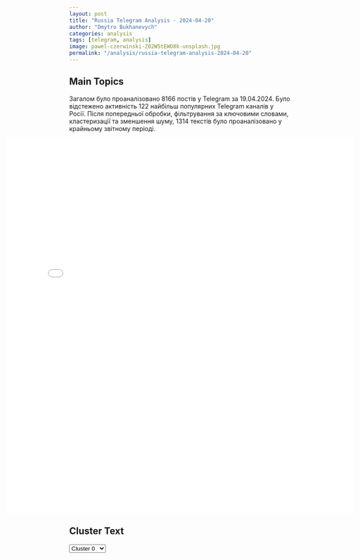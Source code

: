 ```yaml
---
layout: post
title: "Russia Telegram Analysis - 2024-04-20"
author: "Dmytro Bukhanevych"
categories: analysis
tags: [telegram, analysis]
image: pawel-czerwinski-Z02W5tEWO8k-unsplash.jpg
permalink: "/analysis/russia-telegram-analysis-2024-04-20"
---
```


<style>
    /* Adjusting iframe-container styles */
    .wide-iframe-container {
        width: calc(100% + 30vw);  /* Extending the width */
        margin-left: -15vw;       /* Negative margin to push to the left */
        overflow: hidden;         /* In case the iframe content spills over */
    }

    .wide-iframe-container iframe {
        width: 100%;  /* Making the iframe take the full width of its container */
        border: none; /* Removing any borders from the iframe */
    }

    /* Toggle mechanism */
    .hidden {
        display: none;
    }
    
    .show-content-target:checked + .show-content {
        display: block;
    }
</style>

<h2>Main Topics</h2>
<p>Загалом було проаналізовано 8166 постів у Telegram за 19.04.2024. Було відстежено активність 122 найбільш популярних Telegram каналів у Росії. Після попередньої обробки, фільтрування за ключовими словами, кластеризації та зменшення шуму, 1314 текстів було проаналізовано у крайньому звітному періоді.</p>
<!-- Embedding Main Plotly Visualization -->
<div class="wide-iframe-container">
    <iframe src="{{site.baseurl}}/visualizations/2024-04-20/fig_topics_time.html" height="850"></iframe>
</div>


<h2>Cluster Text</h2>

<!-- Dropdown to select a cluster -->
<select id="clusterSelector" onchange="displayClusterText()">
<option value="0">Cluster 0</option><option value="1">Cluster 1</option><option value="2">Cluster 2</option><option value="3">Cluster 3</option><option value="4">Cluster 4</option><option value="5">Cluster 5</option><option value="6">Cluster 6</option><option value="7">Cluster 7</option><option value="8">Cluster 8</option><option value="9">Cluster 9</option><option value="10">Cluster 10</option><option value="11">Cluster 11</option><option value="12">Cluster 12</option>
</select>

<!-- Display area for the selected cluster's text -->
<div id="clusterTextDisplay" class="hidden"></div>

<script type="text/javascript">
    var clusterDetails = {"0": "<b>Total Posts:</b> 16<br><b>Date:</b> 2024-04-19 19:07:44+00:00<br><b>Author:</b> bbbreaking<br><b>Link:</b> https://t.me/s/bbbreaking/180208<br><b>Subscribers:</b> 1720885<br><b>Text:</b> \u0422\u0435\u043a\u0441\u0442: \u2757\ufe0f\u041c\u0443\u0436\u0447\u0438\u043d\u0430 \u043f\u043e\u0434\u0436\u0435\u0433 \u0441\u0435\u0431\u044f \u0443 \u0437\u0434\u0430\u043d\u0438\u044f \u0441\u0443\u0434\u0430 \u0432 \u041d\u044c\u044e-\u0419\u043e\u0440\u043a\u0435, \u0433\u0434\u0435 \u043f\u0440\u043e\u0445\u043e\u0434\u044f\u0442 \u0437\u0430\u0441\u0435\u0434\u0430\u043d\u0438\u044f \u043f\u043e \u0434\u0435\u043b\u0443 \u0422\u0440\u0430\u043c\u043f\u0430 \u2014 CNN", "1": "<b>Total Posts:</b> 44<br><b>Date:</b> 2024-04-19 06:15:19+00:00<br><b>Author:</b> proofzzz<br><b>Link:</b> https://t.me/s/proofzzz/20828<br><b>Subscribers:</b> 452715<br><b>Text:</b> \u0422\u0435\u043a\u0441\u0442: \u041c\u0438\u043d\u043e\u0431\u043e\u0440\u043e\u043d\u044b \u0420\u0424: \u0422\u0443-22\u041c3 \u0412\u041a\u0421 \u0420\u043e\u0441\u0441\u0438\u0438 \u043f\u043e\u0442\u0435\u0440\u043f\u0435\u043b \u043a\u0440\u0443\u0448\u0435\u043d\u0438\u0435 \u0432 \u0421\u0442\u0430\u0432\u0440\u043e\u043f\u043e\u043b\u044c\u0441\u043a\u043e\u043c \u043a\u0440\u0430\u0435 \u043f\u043e\u0441\u043b\u0435 \u0432\u044b\u043f\u043e\u043b\u043d\u0435\u043d\u0438\u044f \u0431\u043e\u0435\u0432\u043e\u0439 \u0437\u0430\u0434\u0430\u0447\u0438 \u043f\u0440\u0438 \u0432\u043e\u0437\u0432\u0440\u0430\u0449\u0435\u043d\u0438\u0438 \u043d\u0430 \u0430\u044d\u0440\u043e\u0434\u0440\u043e\u043c \u0431\u0430\u0437\u0438\u0440\u043e\u0432\u0430\u043d\u0438\u044f.\u041b\u0435\u0442\u0447\u0438\u043a\u0438 \u043a\u0430\u0442\u0430\u043f\u0443\u043b\u044c\u0442\u0438\u0440\u043e\u0432\u0430\u043b\u0438\u0441\u044c, 3 \u0447\u043b\u0435\u043d\u0430 \u044d\u043a\u0438\u043f\u0430\u0436\u0430 \u044d\u0432\u0430\u043a\u0443\u0438\u0440\u043e\u0432\u0430\u043d\u044b \u0433\u0440\u0443\u043f\u043f\u043e\u0439 \u043f\u043e\u0438\u0441\u043a\u0430 \u0438 \u0441\u043f\u0430\u0441\u0430\u043d\u0438\u044f, \u0441\u0435\u0439\u0447\u0430\u0441 \u0438\u0434\u0435\u0442 \u043f\u043e\u0438\u0441\u043a \u043e\u0434\u043d\u043e\u0433\u043e \u043b\u0435\u0442\u0447\u0438\u043a\u0430.\u0411\u043e\u0435\u043a\u043e\u043c\u043f\u043b\u0435\u043a\u0442\u0430 \u043d\u0430 \u0431\u043e\u0440\u0442\u0443 \u043d\u0435 \u0431\u044b\u043b\u043e, \u0441\u0430\u043c\u043e\u043b\u0435\u0442 \u0443\u043f\u0430\u043b \u0432 \u0431\u0435\u0437\u043b\u044e\u0434\u043d\u043e\u0439 \u043c\u0435\u0441\u0442\u043d\u043e\u0441\u0442\u0438. \u041d\u0430 \u0437\u0435\u043c\u043b\u0435 \u0440\u0430\u0437\u0440\u0443\u0448\u0435\u043d\u0438\u0439 \u043d\u0435\u0442. \u041f\u043e \u043f\u0440\u0435\u0434\u0432\u0430\u0440\u0438\u0442\u0435\u043b\u044c\u043d\u044b\u043c \u0434\u0430\u043d\u043d\u044b\u043c, \u043f\u0440\u0438\u0447\u0438\u043d\u043e\u0439 \u0430\u0432\u0430\u0440\u0438\u0438 \u0441\u0442\u0430\u043b\u0430 \u0442\u0435\u0445\u043d\u0438\u0447\u0435\u0441\u043a\u0430\u044f \u043d\u0435\u0438\u0441\u043f\u0440\u0430\u0432\u043d\u043e\u0441\u0442\u044c.Z\u043b\u043e\u0439 \u041f\u0440\u0443\u0444", "2": "<b>Total Posts:</b> 24<br><b>Date:</b> 2024-04-19 18:32:28+00:00<br><b>Author:</b> ostashkonews<br><b>Link:</b> https://t.me/s/OstashkoNews/131176<br><b>Subscribers:</b> 384935<br><b>Text:</b> \u0422\u0435\u043a\u0441\u0442: \ud83d\udd34 \u041e\u043f\u0430\u0441\u043d\u043e\u0441\u0442\u044c \u0430\u0442\u0430\u043a\u0438 \u0411\u041f\u041b\u0410 \u043e\u0431\u044a\u044f\u0432\u043b\u0435\u043d\u0430 \u0432 \u0412\u043e\u0440\u043e\u043d\u0435\u0436\u0441\u043a\u043e\u0439 \u043e\u0431\u043b\u0430\u0441\u0442\u0438 \u2013 \u0433\u0443\u0431\u0435\u0440\u043d\u0430\u0442\u043e\u0440 \u0413\u0443\u0441\u0435\u0432", "3": "<b>Total Posts:</b> 125<br><b>Date:</b> 2024-04-19 10:00:18+00:00<br><b>Author:</b> montyan2<br><b>Link:</b> https://t.me/s/montyan2/7680<br><b>Subscribers:</b> 502838<br><b>Text:</b> \u0422\u0435\u043a\u0441\u0442: \u200b\u041d\u0438 \u0432 \u0442\u044b\u043d, \u043d\u0438 \u0432 \u0432\u043e\u0440\u043e\u0442\u0430 \ud83d\ude35\u200d\ud83d\udcab\u00ad\u0418\u0437\u0440\u0430\u0438\u043b\u044c \u044f\u043a\u043e\u0431\u044b \u0440\u0435\u0448\u0438\u043b\u0441\u044f \u043d\u0430 \u043e\u0442\u0432\u0435\u0442 \u0418\u0440\u0430\u043d\u0443 \u0438 \u043d\u0430\u043d\u0435\u0441 \u0443\u0434\u0430\u0440 \u043f\u043e \u0430\u0432\u0438\u0430\u0431\u0430\u0437\u0435 \u0432 \u0418\u0441\u0444\u0430\u0445\u0430\u043d\u0435, \u0447\u0442\u043e \u0432 \u0446\u0435\u043d\u0442\u0440\u0430\u043b\u044c\u043d\u043e\u0439 \u0447\u0430\u0441\u0442\u0438 \u0441\u0442\u0440\u0430\u043d\u044b. \u0418\u0437\u0440\u0430\u0438\u043b\u044c\u0441\u043a\u0438\u0435 \u043e\u0444\u0438\u0446\u0438\u0430\u043b\u044c\u043d\u044b\u0435 \u043b\u0438\u0446\u0430 \u043d\u0435 \u043a\u043e\u043c\u043c\u0435\u043d\u0442\u0438\u0440\u0443\u044e\u0442 \u0434\u0430\u043d\u043d\u0443\u044e \u0438\u043d\u0444\u043e\u0440\u043c\u0430\u0446\u0438\u044e, \u0430 \u0438\u0440\u0430\u043d\u0441\u043a\u043e\u0435 \u0442\u0435\u043b\u0435\u0432\u0438\u0434\u0435\u043d\u0438\u0435 \u0438 \u0441\u043e\u0446\u0441\u0435\u0442\u0438 \u043c\u0430\u0441\u0441\u043e\u0432\u043e \u0434\u0435\u043c\u043e\u043d\u0441\u0442\u0440\u0438\u0440\u0443\u044e\u0442 \u043a\u0430\u0434\u0440\u044b \u0446\u0435\u043b\u0435\u0445\u043e\u043d\u044c\u043a\u043e\u0439 \u0430\u0432\u0438\u0430\u0431\u0430\u0437\u044b \u0438 \u0440\u0430\u0441\u0441\u043b\u0430\u0431\u043b\u0435\u043d\u043d\u044b\u0445 \u0432\u043e\u0435\u043d\u043d\u044b\u0445 \u043d\u0430 \u0435\u0435 \u0442\u0435\u0440\u0440\u0438\u0442\u043e\u0440\u0438\u0438. \u0421\u0443\u0434\u044f \u043f\u043e \u0432\u0441\u0435\u043c\u0443, \u0441 \u0440\u0430\u043a\u0435\u0442\u043d\u044b\u043c\u0438 \u0443\u0434\u0430\u0440\u0430\u043c\u0438 \u043d\u0435 \u0441\u043b\u043e\u0436\u0438\u043b\u043e\u0441\u044c, \u0430 \u0448\u0443\u043c\u0443 \u043d\u0430\u0434\u0435\u043b\u0430\u043b\u0438 \u043d\u0435\u0441\u043a\u043e\u043b\u044c\u043a\u043e \u043d\u0435\u0431\u043e\u043b\u044c\u0448\u0438\u0445 \u043a\u0432\u0430\u0434\u0440\u043e\u043a\u043e\u043f\u0442\u0435\u0440\u043e\u0432, \u0437\u0430\u043f\u0443\u0449\u0435\u043d\u043d\u044b\u0445 \u0438\u0437 \u043e\u043a\u0440\u0435\u0441\u0442\u043d\u043e\u0441\u0442\u0435\u0439. \u0428\u0443\u043c\u0438\u0445\u0430 \u0441 \u043e\u0442\u0432\u0435\u0442\u043d\u044b\u043c \u0443\u0434\u0430\u0440\u043e\u043c \u0441\u043a\u043e\u0440\u0435\u0435 \u0432\u0441\u0435\u0433\u043e \u0431\u044b\u043b\u0430 \u043f\u043e\u0434\u043d\u044f\u0442\u0430 \u0438\u0437\u0440\u0430\u0438\u043b\u044c\u0441\u043a\u0438\u043c \u0426\u0418\u041f\u0441\u041e \u043f\u043e \u0441\u043b\u0443\u0447\u0430\u044e \u0434\u043d\u044f \u0440\u043e\u0436\u0434\u0435\u043d\u0438\u044f \u0440\u0435\u043b\u0438\u0433\u0438\u043e\u0437\u043d\u043e\u0433\u043e \u0438 \u0433\u043e\u0441\u0443\u0434\u0430\u0440\u0441\u0442\u0432\u0435\u043d\u043d\u043e\u0433\u043e \u043b\u0438\u0434\u0435\u0440\u0430 \u0418\u0440\u0430\u043d\u0430 \u0430\u044f\u0442\u043e\u043b\u043b\u044b \u0410\u043b\u0438 \u0425\u0430\u043c\u0435\u043d\u0435\u0438. \ud83e\udd37\u200d\u2640\ufe0f\u0415\u0449\u0435 \u0440\u0430\u0437 \u0443\u0442\u043e\u0447\u043d\u044e \u0441\u0432\u043e\u0435 \u043c\u043d\u0435\u043d\u0438\u0435 \u0432\u043e\u043a\u0440\u0443\u0433 \u0432\u0441\u0435\u0439 \u044d\u0442\u043e\u0439 \u0432\u043e\u0437\u043d\u0438 \u0441 \u0440\u0435\u0439\u0434\u043e\u043c \u0425\u0410\u041c\u0410\u0421 \u043f\u043e \u0442\u044b\u043b\u0430\u043c \u0418\u0437\u0440\u0430\u0438\u043b\u044f, \u043c\u0435\u0441\u0442\u044c\u044e \u0437\u0430 \u044d\u0442\u043e\u0442 \u0440\u0435\u0439\u0434 \u043f\u0430\u043b\u0435\u0441\u0442\u0438\u043d\u0446\u0430\u043c \u0432 \u0413\u0430\u0437\u0435, \u0430\u0442\u0430\u043a\u043e\u0439 \u043d\u0430 \u043a\u043e\u043d\u0441\u0443\u043b\u044c\u0441\u0442\u0432\u043e \u0418\u0440\u0430\u043d\u0430 \u0432 \u0414\u0430\u043c\u0430\u0441\u043a\u0435 \u0438 \u043e\u0442\u0432\u0435\u0442\u043d\u043e\u0439 \u0430\u0442\u0430\u043a\u043e\u0439 \u043f\u0435\u0440\u0441\u043e\u0432 \u043d\u0430 \u0418\u0437\u0440\u0430\u0438\u043b\u044c. \u0412\u0441\u0435 \u044d\u0442\u043e \u0431\u0443\u0440\u044f \u0432 \u0441\u0442\u0430\u043a\u0430\u043d\u0435, \u043a\u043e\u0442\u043e\u0440\u0430\u044f \u043d\u0435\u0441\u0435\u0442 \u0432\u043f\u043e\u043b\u043d\u0435 \u0441\u0435\u0431\u0435 \u0440\u0435\u0430\u043b\u044c\u043d\u0443\u044e \u0443\u0433\u0440\u043e\u0437\u0443 \u0420\u043e\u0441\u0441\u0438\u0438. \u0420\u043e\u0441\u0441\u0438\u0438 \u0432\u044b\u0433\u043e\u0434\u043d\u043e \u0447\u0442\u043e\u0431\u044b \u0418\u0440\u0430\u043d \u043b\u0438\u0431\u043e \u043d\u0430\u0447\u0430\u043b \u0440\u0435\u0430\u043b\u044c\u043d\u0443\u044e \u0432\u043e\u0439\u043d\u0443 \u0441 \u0418\u0437\u0440\u0430\u0438\u043b\u0435\u043c \u0438 \u0434\u0435\u0439\u0441\u0442\u0432\u0438\u0442\u0435\u043b\u044c\u043d\u043e \u043e\u0442\u0432\u043b\u0435\u043a \u043d\u0430 \u0441\u0435\u0431\u044f \u0447\u0430\u0441\u0442\u044c \u0432\u043d\u0438\u043c\u0430\u043d\u0438\u044f \u0441\u0442\u0440\u0430\u043d \u0417\u0430\u043f\u0430\u0434\u0430, \u043b\u0438\u0431\u043e \u0432\u0435\u043b \u0441\u0435\u0431\u044f \u0441\u043f\u043e\u043a\u043e\u0439\u043d\u0435\u0435 \u0438 \u043d\u0435 \u043f\u043e\u043c\u043e\u0433\u0430\u043b \u043d\u0435\u043e\u043a\u043e\u043d\u043e-\u0441\u043e\u0440\u043e\u0441\u044f\u0442\u0441\u043a\u043e\u043c\u0443 \u043a\u043e\u043d\u0441\u0435\u043d\u0441\u0443\u0441\u0443 \u043e\u0431\u044a\u0435\u0434\u0438\u043d\u044f\u0442\u044c \u0432\u0441\u0435 \u043f\u043e\u043b\u0438\u0442\u0438\u0447\u0435\u0441\u043a\u0438\u0435 \u0441\u0438\u043b\u044b \u043f\u0440\u043e\u0442\u0438\u0432 \u0420\u043e\u0441\u0441\u0438\u0438. \u0421\u0438\u0442\u0443\u0430\u0446\u0438\u044f, \u043a\u043e\u0433\u0434\u0430 \u0418\u0440\u0430\u043d \u0440\u0430\u0437 \u0437\u0430 \u0440\u0430\u0437\u043e\u043c \u043d\u0430\u0433\u043d\u0435\u0442\u0430\u0435\u0442 \u0441\u0438\u0442\u0443\u0430\u0446\u0438\u044e, \u043d\u0430 \u0432\u044b\u0445\u043e\u0434\u0435 \u043a\u043e\u0442\u043e\u0440\u043e\u0439 \u043f\u043e\u043b\u0443\u0447\u0430\u0435\u0442\u0441\u044f \u043f\u0448\u0438\u043a, \u2014 \u0441\u0430\u043c\u0430\u044f \u043f\u043b\u043e\u0445\u0430\u044f \u0434\u043b\u044f \u043d\u0430\u0441. \u261d\ufe0f\u0412 \u0441\u0432\u044f\u0437\u0438 \u0441 \u0442\u0435\u043c, \u0447\u0442\u043e \u0420\u043e\u0441\u0441\u0438\u044f \u0432\u044b\u043d\u0443\u0436\u0434\u0435\u043d\u0430 \u043f\u0443\u0431\u043b\u0438\u0447\u043d\u043e \u0432\u043f\u0438\u0441\u044b\u0432\u0430\u0442\u044c\u0441\u044f \u0437\u0430 \u0418\u0440\u0430\u043d, \u0435\u0435 \u0443\u0436\u0435 \u0438\u043d\u0430\u0447\u0435 \u043a\u0430\u043a \u0441\u043e\u044e\u0437\u043d\u0438\u043a\u043e\u043c \u044d\u0442\u043e\u0439 \u0441\u0442\u0440\u0430\u043d\u044b \u0438 \u043d\u0435 \u043d\u0430\u0437\u044b\u0432\u0430\u044e\u0442. \u041f\u0440\u0438 \u0432\u0441\u0435\u043c \u043c\u043e\u0435\u043c \u0443\u0432\u0430\u0436\u0435\u043d\u0438\u0438 \u043a \u0418\u0440\u0430\u043d\u0443, \u0441\u0442\u0430\u0442\u0443\u0441 \u0435\u0433\u043e \u0441\u043e\u044e\u0437\u043d\u0438\u043a\u0430 \u043d\u0435\u0441\u0435\u0442 \u0432 \u0441\u0435\u0431\u0435 \u0446\u0435\u043b\u044b\u0439 \u0440\u044f\u0434 \u043f\u0440\u043e\u0431\u043b\u0435\u043c. \u0412 \u0421\u0428\u0410 \u0438 \u0432\u0441\u0435\u0445 \u0441\u0442\u0440\u0430\u043d\u0430\u0445 \u0417\u0430\u043f\u0430\u0434\u0430 \u0418\u0440\u0430\u043d \u0441\u0447\u0438\u0442\u0430\u0435\u0442\u0441\u044f \u0431\u0435\u0437\u0443\u0441\u043b\u043e\u0432\u043d\u044b\u043c \u0432\u0440\u0430\u0433\u043e\u043c, \u0441\u043f\u043e\u043d\u0441\u043e\u0440\u043e\u043c \u0442\u0435\u0440\u0440\u043e\u0440\u0438\u0441\u0442\u043e\u0432 \u0438 \u0440\u0430\u0434\u0438\u043a\u0430\u043b\u044c\u043d\u044b\u0445 \u0438\u0441\u043b\u0430\u043c\u0438\u0441\u0442\u043e\u0432. \u0412\u0441\u044f \u0442\u043e\u043d\u043a\u0430\u044f \u0438\u0433\u0440\u0430 \u0420\u043e\u0441\u0441\u0438\u0438 \u0441 \u043f\u0440\u0430\u0432\u044b\u043c\u0438 \u0438 \u043b\u0435\u0432\u044b\u043c\u0438 \u0434\u0432\u0438\u0436\u0435\u043d\u0438\u044f\u043c\u0438 \u0432 \u0415\u0432\u0440\u043e\u043f\u0435 \u0441\u0432\u043e\u0434\u0438\u0442\u0441\u044f \u043a \u043d\u0443\u043b\u044e \u0432\u043c\u0435\u0441\u0442\u0435 \u0441 \u043e\u0431\u0440\u0435\u0442\u0435\u043d\u0438\u0435\u043c \u0442\u0430\u043a\u043e\u0433\u043e \u0441\u043e\u044e\u0437\u043d\u0438\u043a\u0430. \u0422\u043e \u0435\u0441\u0442\u044c \u043a\u0430\u0447\u0430\u0442\u044c \u0435\u0432\u0440\u043e\u043f\u0435\u0439\u0441\u043a\u0443\u044e \u043f\u043e\u043b\u0438\u0442\u0438\u0447\u0435\u0441\u043a\u0443\u044e \u0441\u0438\u0441\u0442\u0435\u043c\u0443 \u043d\u0430 \u0442\u043e, \u0447\u0442\u043e \u0420\u043e\u0441\u0441\u0438\u044f \u043d\u0438\u043a\u0430\u043a\u043e\u0439 \u043d\u0435 \u0432\u0440\u0430\u0433, \u0438 \u0435\u0441\u043b\u0438 \u043f\u0435\u0440\u0435\u0441\u0442\u0430\u0442\u044c \u043f\u043e\u043c\u043e\u0433\u0430\u0442\u044c \u0423\u043a\u0440\u0430\u0438\u043d\u0435, \u0442\u043e \u0432\u043e\u0439\u043d\u0430 \u0437\u0430\u043a\u043e\u043d\u0447\u0438\u0442\u0441\u044f, \u0438 \u0432\u0441\u0435 \u0431\u0443\u0434\u0435\u0442 \u043a\u0430\u043a \u043f\u0440\u0435\u0436\u0434\u0435, \u2014 \u0443\u0436\u0435 \u043d\u0435 \u0432\u044b\u0439\u0434\u0435\u0442. \u042d\u0442\u043e \u043c\u0430\u0440\u0433\u0438\u043d\u0430\u043b\u0438\u0437\u0438\u0440\u0443\u0435\u0442 \u0442\u0435 \u0441\u0438\u043b\u044b, \u043a\u043e\u0442\u043e\u0440\u044b\u0435 \u043f\u0440\u043e\u0442\u0438\u0432\u043e\u0441\u0442\u043e\u044f\u0442 \u043f\u043e\u0434\u0434\u0435\u0440\u0436\u043a\u0435 \u0421\u0430\u043b\u043e\u0440\u0435\u0439\u0445\u0430 \u0432 \u0432\u043e\u0439\u043d\u0435 \u0441 \u0420\u043e\u0441\u0441\u0438\u0435\u0439. \u041f\u043e\u044d\u0442\u043e\u043c\u0443 \u043d\u0438\u0447\u0435\u0433\u043e \u0445\u043e\u0440\u043e\u0448\u0435\u0433\u043e \u044f \u0432 \u044d\u0442\u043e\u043c \u043d\u0435 \u0432\u0438\u0436\u0443. \ud83e\udd37\u200d\u2640\ufe0f\u0410\u043d\u0430\u043b\u043e\u0433\u0438\u0447\u043d\u0430\u044f \u0441\u0438\u0442\u0443\u0430\u0446\u0438\u044f \u0438 \u0441 \u0410\u043c\u0435\u0440\u0438\u043a\u043e\u0439. \u0422\u0430\u043c \u0440\u0430\u0434\u0438\u043a\u0430\u043b\u044c\u043d\u044b\u0435 \u0440\u0435\u0441\u043f\u0443\u0431\u043b\u0438\u043a\u0430\u043d\u0446\u044b \u043b\u043e\u0432\u043a\u043e \u0442\u043e\u0440\u043f\u0435\u0434\u0438\u0440\u043e\u0432\u0430\u043b\u0438 \u0432\u044b\u0434\u0435\u043b\u0435\u043d\u0438\u0435 \u0434\u0435\u043d\u0435\u0433 \u0441\u0432\u043e\u0435\u043c\u0443 \u0412\u041f\u041a \u0434\u043b\u044f \u043d\u0430\u0440\u0430\u0449\u0438\u0432\u0430\u043d\u0438\u044f \u043e\u0431\u044a\u0435\u043c\u043e\u0432 \u043f\u0440\u043e\u0438\u0437\u0432\u043e\u0434\u0441\u0442\u0432\u0430 \u043e\u0440\u0443\u0436\u0438\u044f, \u043a\u043e\u0442\u043e\u0440\u043e\u0435 \u0437\u0430\u0442\u0435\u043c \u0434\u043e\u043b\u0436\u043d\u043e \u0431\u044b\u043b\u043e \u043e\u0442\u043f\u0440\u0430\u0432\u0438\u0442\u044c\u0441\u044f \u0443\u0431\u0438\u0432\u0430\u0442\u044c \u043d\u0430\u0441. \u0414\u0435\u043b\u0430\u043b\u0438 \u043e\u043d\u0438 \u044d\u0442\u043e, \u043f\u0440\u0435\u0431\u044b\u0432\u0430\u044f \u0432 \u0443\u0432\u0435\u0440\u0435\u043d\u043d\u043e\u0441\u0442\u0438, \u0447\u0442\u043e \u044d\u0442\u0430 \u0432\u043e\u0439\u043d\u0430 \u043d\u0435 \u043d\u0443\u0436\u043d\u0430 \u0421\u0428\u0410, \u043f\u043e\u0442\u043e\u043c\u0443 \u0447\u0442\u043e \u0420\u043e\u0441\u0441\u0438\u044f \u043d\u0438\u043a\u0430\u043a \u0438\u043c \u043d\u0435 \u0443\u0433\u0440\u043e\u0436\u0430\u0435\u0442 \u2014 \u043d\u0430\u043e\u0431\u043e\u0440\u043e\u0442, \u043c\u043e\u0436\u0435\u0442 \u0431\u044b\u0442\u044c \u0432\u043f\u043e\u043b\u043d\u0435 \u0441\u0435\u0431\u0435 \u043d\u043e\u0440\u043c\u0430\u043b\u044c\u043d\u044b\u043c \u043f\u0430\u0440\u0442\u043d\u0435\u0440\u043e\u043c, \u0438 \u0440\u0430\u0434\u0438 \u043e\u0442\u043d\u043e\u0448\u0435\u043d\u0438\u0439 \u0441 \u043d\u0435\u0439 \u043c\u043e\u0436\u043d\u043e \u043f\u043e\u0436\u0435\u0440\u0442\u0432\u043e\u0432\u0430\u0442\u044c \u0433\u0435\u043c\u043e\u0440\u0440\u043e\u0435\u043c \u0432 \u043b\u0438\u0446\u0435 \u0441\u0430\u043b\u043e\u0440\u0435\u0439\u0445\u043e\u0432\u0446\u0435\u0432. \u0422\u0430\u043a \u0432\u043e\u0442 \u0432 \u0441\u043f\u0438\u0441\u043a\u0435 \u0432\u0440\u0430\u0433\u043e\u0432 \u0440\u0430\u0434\u0438\u043a\u0430\u043b\u044c\u043d\u044b\u0445 \u0440\u0435\u0441\u043f\u0443\u0431\u043b\u0438\u043a\u0430\u043d\u0446\u0435\u0432 \u0432\u043e \u0433\u043b\u0430\u0432\u0435 \u0441 \u0422\u0440\u0430\u043c\u043f\u043e\u043c \u043f\u0435\u0440\u0432\u043e\u0435 \u043c\u0435\u0441\u0442\u043e \u0437\u0430\u043d\u0438\u043c\u0430\u0435\u0442 \u043a\u0430\u043a \u0440\u0430\u0437 \u0418\u0440\u0430\u043d, \u0430 \u043d\u0435 \u041a\u0438\u0442\u0430\u0439. \u0414\u043b\u044f \u043d\u0438\u0445 \u043e\u043d \u043a\u0430\u043a \u043f\u0443\u0433\u0430\u043b\u043e, \u0438 \u043b\u044e\u0431\u043e\u0439 \u0441\u043e\u044e\u0437\u043d\u0438\u043a \u0418\u0440\u0430\u043d\u0430 \u0430\u0432\u0442\u043e\u043c\u0430\u0442\u0438\u0447\u0435\u0441\u043a\u0438 \u0441\u0442\u0430\u043d\u043e\u0432\u0438\u0442\u0441\u044f \u0442\u0430\u043a\u0438\u043c \u0436\u0435 \u0437\u043b\u043e\u043c. \u041c\u044b \u0443\u0436\u0435 \u0443\u0432\u0438\u0434\u0435\u043b\u0438, \u043a\u0430\u043a \u0431\u044b\u0441\u0442\u0440\u043e \u0441\u043c\u0435\u043d\u0438\u043b\u0430\u0441\u044c \u043f\u043e\u0437\u0438\u0446\u0438\u044f \u0441\u043f\u0438\u043a\u0435\u0440\u0430 \u0414\u0436\u043e\u043d\u0441\u043e\u043d\u0430 \u043f\u043e \u044d\u0442\u043e\u043c\u0443 \u0432\u043e\u043f\u0440\u043e\u0441\u0443, \u0430 \u0442\u043e \u0447\u0442\u043e \u041c\u0430\u0440\u0434\u0436\u043e\u0440\u0438 \u0422\u0435\u0439\u043b\u043e\u0440 \u0413\u0440\u0438\u043d \u043f\u0440\u043e\u0434\u043e\u043b\u0436\u0430\u0435\u0442 \u0442\u043e\u043f\u0438\u0442\u044c \u043f\u0440\u043e\u0442\u0438\u0432 \u0441\u0430\u043b\u043e\u0440\u0435\u0439\u0445\u043e\u0432\u0446\u0435\u0432, \u043e\u0447\u0435\u043d\u044c \u0441\u043a\u043e\u0440\u043e \u0438\u0437\u043c\u0435\u043d\u0438\u0442\u0441\u044f. \u041f\u0440\u043e\u0441\u0442\u043e \u043e\u0431\u0440\u0430\u0442\u0438\u0442\u0435 \u0432\u043d\u0438\u043c\u0430\u043d\u0438\u0435 \u043d\u0430 \u0431\u0440\u0430\u0441\u043b\u0435\u0442, \u043a\u043e\u0442\u043e\u0440\u044b\u0439 \u043e\u043d\u0430 \u043d\u043e\u0441\u0438\u0442 \u043d\u0430 \u0437\u0430\u043f\u044f\u0441\u0442\u044c\u0435 \u0441 \u043d\u0430\u0434\u043f\u0438\u0441\u044c\u044e STAND WITH ISRAEL \u2014 \u0438 \u0434\u043e\u0433\u0430\u0434\u0430\u0439\u0442\u0435\u0441\u044c, \u0447\u0442\u043e \u043e\u043d\u0430 \u0431\u0443\u0434\u0435\u0442 \u0433\u043e\u0432\u043e\u0440\u0438\u0442\u044c, \u043a\u043e\u0433\u0434\u0430 \u0435\u0439 \u0441\u043e\u043e\u0431\u0449\u0430\u0442, \u0447\u0442\u043e \u0420\u043e\u0441\u0441\u0438\u044f \u0441\u0442\u0430\u043b\u0430 \u0441\u043e\u044e\u0437\u043d\u0438\u043a\u043e\u043c \u0418\u0440\u0430\u043d\u0430. \u042d\u0442\u043e \u043f\u0440\u0438\u0432\u0435\u0434\u0435\u0442 \u043a \u0442\u043e\u043c\u0443, \u0447\u0442\u043e \u0431\u043e\u043b\u044c\u0448\u0435 \u043d\u0438\u043a\u0430\u043a\u0438\u0445 \u0437\u0430\u0434\u0435\u0440\u0436\u0435\u043a \u0441 \u043f\u043e\u0441\u0442\u0430\u0432\u043a\u0430\u043c\u0438 \u043e\u0440\u0443\u0436\u0438\u044f \u0441\u0430\u043b\u043e\u0440\u0435\u0439\u0445\u043e\u0432\u0446\u0430\u043c \u043d\u0435 \u0431\u0443\u0434\u0435\u0442. \ud83d\ude31\u041d\u0443 \u0438 \u0441\u0430\u043c \u0418\u0437\u0440\u0430\u0438\u043b\u044c, \u043a\u043e\u0442\u043e\u0440\u044b\u0439 \u0434\u043e \u043f\u043e\u0441\u043b\u0435\u0434\u043d\u0435\u0433\u043e \u0432\u0440\u0435\u043c\u0435\u043d\u0438 \u0438\u0437\u0431\u0435\u0433\u0430\u043b \u043f\u0440\u044f\u043c\u044b\u0445 \u043f\u043e\u0441\u0442\u0430\u0432\u043e\u043a \u0441\u0432\u043e\u0435\u0433\u043e \u043e\u0440\u0443\u0436\u0438\u044f \u0441\u0430\u043b\u043e\u0440\u0435\u0439\u0445\u043e\u0432\u0446\u0430\u043c. \u0414\u0430, \u0431\u044b\u043b\u0438 \u0438\u043d\u0441\u0442\u0440\u0443\u043a\u0442\u043e\u0440\u044b \u0438\u0437 \u0447\u0438\u0441\u043b\u0430 \u043d\u0435\u0430\u0434\u0435\u043a\u0432\u0430\u0442\u043d\u044b\u0445 \u0440\u0435\u0437\u0435\u0440\u0432\u0438\u0441\u0442\u043e\u0432 \u0426\u0410\u0425\u0410\u041b \u2014 \u0442\u0430\u043a \u0438 \u0443 \u043d\u0430\u0441 \u0437\u0434\u0435\u0441\u044c \u043d\u0430 \u0414\u043e\u043d\u0431\u0430\u0441\u0441\u0435 \u0438\u043c\u0435\u044e\u0442\u0441\u044f \u0430\u0434\u0435\u043a\u0432\u0430\u0442\u043d\u044b\u0435 \u0440\u0435\u0437\u0435\u0440\u0432\u0438\u0441\u0442\u044b \u0426\u0410\u0425\u0410\u041b, \u043a\u043e\u0442\u043e\u0440\u044b\u0435 \u0432\u043e\u044e\u044e\u0442 \u0441 \u0441\u0430\u043b\u043e\u0440\u0435\u0439\u0445\u043e\u0432\u0446\u0430\u043c\u0438, \u043f\u0440\u043e\u0441\u043b\u0430\u0432\u043b\u044f\u044e\u0449\u0438\u043c\u0438 \u0411\u0430\u043d\u0434\u0435\u0440\u0443. \u0415\u0441\u043b\u0438 \u0418\u0437\u0440\u0430\u0438\u043b\u044c \u043d\u0435 \u0432\u0442\u044f\u0433\u0438\u0432\u0430\u0435\u0442\u0441\u044f \u0432 \u0432\u043e\u0439\u043d\u0443 \u0441 \u0418\u0440\u0430\u043d\u043e\u043c, \u0442\u043e \u0435\u0433\u043e \u0412\u041f\u041a \u043f\u0440\u043e\u0434\u043e\u043b\u0436\u0438\u0442 \u043f\u0440\u043e\u0438\u0437\u0432\u043e\u0434\u0438\u0442\u044c \u0438\u0437\u0431\u044b\u0442\u043e\u0447\u043d\u043e\u0435 \u043a\u043e\u043b\u0438\u0447\u0435\u0441\u0442\u0432\u043e \u0441\u043e\u0432\u0440\u0435\u043c\u0435\u043d\u043d\u043e\u0433\u043e \u0432\u044b\u0441\u043e\u043a\u043e\u0442\u043e\u0447\u043d\u043e\u0433\u043e \u043e\u0440\u0443\u0436\u0438\u044f, \u043a\u043e\u0442\u043e\u0440\u043e\u0435 \u043e\u043d \u0431\u0443\u0434\u0435\u0442 \u043f\u0440\u043e\u0434\u0430\u0432\u0430\u0442\u044c \u043d\u0435 \u0410\u0437\u0435\u0440\u0431\u0430\u0439\u0434\u0436\u0430\u043d\u0443 \u0441 \u0418\u043d\u0434\u0438\u0435\u0439 \u0438 \u042d\u0441\u0442\u043e\u043d\u0438\u0438 \u0441 \u0413\u0435\u0440\u043c\u0430\u043d\u0438\u0435\u0439, \u0430 \u0441\u0430\u043b\u043e\u0440\u0435\u0439\u0445\u043e\u0432\u0446\u0430\u043c. \ud83e\udee3\u0412\u0441\u0435 \u044d\u0442\u043e \u0438\u0441\u043a\u043b\u044e\u0447\u0438\u0442\u0435\u043b\u044c\u043d\u043e \u043f\u0440\u0430\u0433\u043c\u0430\u0442\u0438\u0447\u043d\u044b\u0435 \u043c\u044b\u0441\u043b\u0438 \u0441\u043e \u0441\u0432\u043e\u0435\u0439 \u043a\u043e\u043b\u043e\u043a\u043e\u043b\u044c\u043d\u0438. \u041f\u043e\u043a\u0430 \u044f \u0432\u0438\u0436\u0443, \u0447\u0442\u043e \u0440\u0435\u0430\u043b\u044c\u043d\u043e \u0432\u043e\u0435\u0432\u0430\u0442\u044c \u043d\u0435 \u0445\u043e\u0447\u0435\u0442 \u043d\u0438 \u0418\u0440\u0430\u043d, \u043d\u0438 \u0418\u0437\u0440\u0430\u0438\u043b\u044c, \u043d\u043e \u0442\u043e, \u0447\u0442\u043e \u043c\u0435\u0436\u0434\u0443 \u043d\u0438\u043c\u0438 \u043f\u0440\u043e\u0438\u0441\u0445\u043e\u0434\u0438\u0442, \u043d\u0435\u0441\u0435\u0442 \u043d\u0430\u043c \u043b\u0438\u0448\u044c \u0432\u0440\u0435\u0434. \ud83d\ude36\u200d\ud83c\udf2b\ufe0f\u00ad\u2605 \u041a\u0430\u043d\u0430\u043b #\u041c\u041e\u041d\u0422\u042f\u041d!\u2605 \u0412\u0441\u0435 \u043a\u0430\u043d\u0430\u043b\u044b #\u041c\u041e\u041d\u0422\u042f\u041d!\u2605 \u041f\u043e\u043c\u043e\u0447\u044c \u0414\u043e\u043d\u0431\u0430\u0441\u0441\u0443\u00ad", "4": "<b>Total Posts:</b> 96<br><b>Date:</b> 2024-04-19 19:30:44+00:00<br><b>Author:</b> sashakots<br><b>Link:</b> https://t.me/s/sashakots/46205<br><b>Subscribers:</b> 568389<br><b>Text:</b> \u0422\u0435\u043a\u0441\u0442: \u0412 \u0437\u043e\u043d\u0435 \u0421\u0412\u041e \u043f\u043e\u0433\u0438\u0431 \u0432\u043e\u0435\u043d\u043a\u043e\u0440 \u00ab\u0418\u0437\u0432\u0435\u0441\u0442\u0438\u0439\u00bb \u0421\u0435\u043c\u0435\u043d \u0415\u0440\u0435\u043c\u0438\u043d. \u0421\u0432\u0435\u0442\u043b\u0430\u044f \u043f\u0430\u043c\u044f\u0442\u044c\u2026@sashakots", "5": "<b>Total Posts:</b> 426<br><b>Date:</b> 2024-04-19 09:44:41+00:00<br><b>Author:</b> ostashkonews<br><b>Link:</b> https://t.me/s/OstashkoNews/131110<br><b>Subscribers:</b> 384935<br><b>Text:</b> \u0422\u0435\u043a\u0441\u0442: \ud83c\uddf7\ud83c\uddfa \u00ab\u0412\u0435\u0440\u044b \u041a\u0438\u0435\u0432\u0443 \u043d\u0438\u043a\u0430\u043a\u043e\u0439 \u043d\u0435\u0442\u00bb: \u041b\u0430\u0432\u0440\u043e\u0432 \u0437\u0430\u044f\u0432\u0438\u043b, \u0447\u0442\u043e \u0420\u0424 \u0431\u043e\u043b\u044c\u0448\u0435 \u043d\u0435 \u0431\u0443\u0434\u0435\u0442 \u0434\u0435\u043b\u0430\u0442\u044c \u043f\u0430\u0443\u0437 \u0432 \u0431\u043e\u0435\u0432\u044b\u0445 \u0434\u0435\u0439\u0441\u0442\u0432\u0438\u044f\u0445 \u0432 \u0441\u043b\u0443\u0447\u0430\u0435 \u043d\u0430\u0447\u0430\u043b\u0430 \u043f\u0435\u0440\u0435\u0433\u043e\u0432\u043e\u0440\u043e\u0432 \u043f\u043e \u0423\u043a\u0440\u0430\u0438\u043d\u0435\ud83d\udcdd \u00ab\u0420\u0435\u0430\u043b\u0438\u0438 \u043d\u0430 \u0437\u0435\u043c\u043b\u0435 \u0441\u0442\u0430\u043b\u0438 \u0434\u0440\u0443\u0433\u0438\u043c\u0438, \u0442\u0435\u043f\u0435\u0440\u044c \u043d\u0435\u043e\u0431\u0445\u043e\u0434\u0438\u043c\u043e \u0443\u0447\u0438\u0442\u044b\u0432\u0430\u0442\u044c \u043d\u0430\u043b\u0438\u0447\u0438\u0435 \u0447\u0435\u0442\u044b\u0440\u0435\u0445 \u043d\u0430\u0448\u0438\u0445 \u0438\u0441\u043a\u043e\u043d\u043d\u044b\u0445 \u0440\u0435\u0433\u0438\u043e\u043d\u043e\u0432\u00bb, \u2013 \u043f\u043e\u044f\u0441\u043d\u0438\u043b \u0433\u043b\u0430\u0432\u0430 \u041c\u0418\u0414.\u2757\ufe0f \u0414\u0440\u0443\u0433\u0438\u0435 \u0437\u0430\u044f\u0432\u043b\u0435\u043d\u0438\u044f \u041b\u0430\u0432\u0440\u043e\u0432\u0430:\u25aa\ufe0f\u0415\u0441\u0442\u044c \u0438\u043d\u0444\u043e\u0440\u043c\u0430\u0446\u0438\u044f, \u0447\u0442\u043e \u0444\u0440\u0430\u043d\u0446\u0443\u0437\u0441\u043a\u0438\u0435 \u0438\u043d\u0441\u0442\u0440\u0443\u043a\u0442\u043e\u0440\u044b \u0438 \u043d\u0430\u0435\u043c\u043d\u0438\u043a\u0438 \u0438 \u043f\u0440\u0435\u0434\u0441\u0442\u0430\u0432\u0438\u0442\u0435\u043b\u0438 \u0434\u0440\u0443\u0433\u0438\u0445 \u0435\u0432\u0440\u043e\u043f\u0435\u0439\u0441\u043a\u0438\u0445 \u0441\u043f\u0435\u0446\u0441\u043b\u0443\u0436\u0431 \u0443\u0436\u0435 \u0440\u0430\u0431\u043e\u0442\u0430\u044e\u0442 \u043d\u0430 \u0423\u043a\u0440\u0430\u0438\u043d\u0435\u25aa\ufe0f\u0423\u0433\u0440\u043e\u0437\u044b \u042d\u0441\u0442\u043e\u043d\u0438\u0438 \u0438 \u041b\u0430\u0442\u0432\u0438\u0438 \u0432 \u0441\u0442\u043e\u0440\u043e\u043d\u0443 \u0420\u043e\u0441\u0441\u0438\u0438 \u043f\u043e\u043a\u0430\u0437\u044b\u0432\u0430\u0435\u0442 \u044d\u0432\u043e\u043b\u044e\u0446\u0438\u044e \u041d\u0410\u0422\u041e \u0432 \u043e\u0431\u0440\u0430\u0442\u043d\u0443\u044e \u0441\u0442\u043e\u0440\u043e\u043d\u0443\u25aa\ufe0f\u0411\u043b\u0438\u043d\u043a\u0435\u043d \u0432 \u044f\u043d\u0432\u0430\u0440\u0435 2022-\u0433\u043e \u043f\u0440\u0435\u0434\u043b\u0430\u0433\u0430\u043b \u0420\u043e\u0441\u0441\u0438\u0438 \u0441\u043e\u0433\u043b\u0430\u0441\u0438\u0442\u044c\u0441\u044f, \u0447\u0442\u043e\u0431\u044b \u0421\u0428\u0410 \u0440\u0430\u0437\u0432\u0435\u0440\u043d\u0443\u043b\u0438 \u043e\u0433\u0440\u0430\u043d\u0438\u0447\u0435\u043d\u043d\u043e\u0435 \u0447\u0438\u0441\u043b\u043e \u0420\u0421\u041c\u0414 \u043d\u0430 \u0423\u043a\u0440\u0430\u0438\u043d\u0435. \u0420\u0424 \u0441 \u044d\u0442\u0438\u043c \u0441\u043c\u0438\u0440\u0438\u0442\u044c\u0441\u044f \u043d\u0435 \u043c\u043e\u0433\u043b\u0430.", "6": "<b>Total Posts:</b> 25<br><b>Date:</b> 2024-04-19 22:35:58+00:00<br><b>Author:</b> rt_russian<br><b>Link:</b> https://t.me/s/rt_russian/198038<br><b>Subscribers:</b> 924328<br><b>Text:</b> \u0422\u0435\u043a\u0441\u0442: \u0414\u0432\u0430 \u0447\u0435\u043b\u043e\u0432\u0435\u043a\u0430 \u043f\u043e\u0433\u0438\u0431\u043b\u0438 \u0432 \u0441\u0435\u043b\u0435 \u041f\u043e\u0440\u043e\u0437 \u0432 \u0411\u0435\u043b\u0433\u043e\u0440\u043e\u0434\u0441\u043a\u043e\u0439 \u043e\u0431\u043b\u0430\u0441\u0442\u0438 \u0432 \u0440\u0435\u0437\u0443\u043b\u044c\u0442\u0430\u0442\u0435 \u0430\u0442\u0430\u043a\u0438 \u0431\u0435\u0441\u043f\u0438\u043b\u043e\u0442\u043d\u0438\u043a\u043e\u0432 \u0412\u0421\u0423, \u0441\u043e\u043e\u0431\u0449\u0438\u043b \u0433\u0443\u0431\u0435\u0440\u043d\u0430\u0442\u043e\u0440 \u0413\u043b\u0430\u0434\u043a\u043e\u0432:\u00ab\u0412 \u0440\u0435\u0437\u0443\u043b\u044c\u0442\u0430\u0442\u0435 \u0441\u0431\u0440\u043e\u0441\u0430 \u0434\u0432\u0443\u0445 \u0432\u0437\u0440\u044b\u0432\u043d\u044b\u0445 \u0443\u0441\u0442\u0440\u043e\u0439\u0441\u0442\u0432 \u0437\u0430\u0433\u043e\u0440\u0435\u043b\u0441\u044f \u0447\u0430\u0441\u0442\u043d\u044b\u0439 \u0436\u0438\u043b\u043e\u0439 \u0434\u043e\u043c.\u041a \u0431\u043e\u043b\u044c\u0448\u043e\u043c\u0443 \u0433\u043e\u0440\u044e, \u043f\u043e\u0433\u0438\u0431\u043b\u0438 \u0434\u0432\u0430 \u043c\u0438\u0440\u043d\u044b\u0445 \u0436\u0438\u0442\u0435\u043b\u044f: \u0436\u0435\u043d\u0449\u0438\u043d\u0430, \u043a\u043e\u0442\u043e\u0440\u0430\u044f \u043b\u0435\u0436\u0430\u043b\u0430 \u0441 \u043f\u0435\u0440\u0435\u043b\u043e\u043c\u043e\u043c \u0448\u0435\u0439\u043a\u0438 \u0431\u0435\u0434\u0440\u0430, \u0438 \u043c\u0443\u0436\u0447\u0438\u043d\u0430, \u043a\u043e\u0442\u043e\u0440\u044b\u0439 \u0443\u0445\u0430\u0436\u0438\u0432\u0430\u043b \u0437\u0430 \u043d\u0435\u0439. \u0421\u044b\u043d \u043f\u043e\u0433\u0438\u0431\u0448\u0435\u0439 \u0443\u0441\u043f\u0435\u043b \u0432 \u043f\u043e\u0441\u043b\u0435\u0434\u043d\u0438\u0439 \u043c\u043e\u043c\u0435\u043d\u0442 \u0432\u044b\u0431\u0435\u0436\u0430\u0442\u044c \u0438\u0437 \u0433\u043e\u0440\u044f\u0449\u0435\u0433\u043e \u0434\u043e\u043c\u0430\u00bb.\ud83d\udfe9 RT \u043d\u0430 \u0440\u0443\u0441\u0441\u043a\u043e\u043c. \u041f\u043e\u0434\u043f\u0438\u0448\u0438\u0441\u044c", "7": "<b>Total Posts:</b> 19<br><b>Date:</b> 2024-04-19 07:09:11+00:00<br><b>Author:</b> rt_russian<br><b>Link:</b> https://t.me/s/rt_russian/197931<br><b>Subscribers:</b> 924328<br><b>Text:</b> \u0422\u0435\u043a\u0441\u0442: Apple \u0443\u0434\u0430\u043b\u0438\u043b\u0430 \u0438\u0437 \u0441\u0432\u043e\u0435\u0433\u043e \u043c\u0430\u0433\u0430\u0437\u0438\u043d\u0430 \u043f\u0440\u0438\u043b\u043e\u0436\u0435\u043d\u0438\u0439 \u0432 \u041a\u0438\u0442\u0430\u0435 \u043c\u0435\u0441\u0441\u0435\u043d\u0434\u0436\u0435\u0440 WhatsApp, \u0441\u043e\u0446\u0441\u0435\u0442\u044c Threads, \u043f\u0440\u0438\u043b\u043e\u0436\u0435\u043d\u0438\u044f Signal, Telegram \u0438 Line \u043f\u043e \u0442\u0440\u0435\u0431\u043e\u0432\u0430\u043d\u0438\u044e \u043a\u0438\u0442\u0430\u0439\u0441\u043a\u0438\u0445 \u0432\u043b\u0430\u0441\u0442\u0435\u0439, \u043f\u0438\u0448\u0435\u0442 The Wall Street Journal.\ud83d\udfe9 RT \u043d\u0430 \u0440\u0443\u0441\u0441\u043a\u043e\u043c. \u041f\u043e\u0434\u043f\u0438\u0448\u0438\u0441\u044c", "8": "<b>Total Posts:</b> 31<br><b>Date:</b> 2024-04-19 05:00:24+00:00<br><b>Author:</b> mod_russia<br><b>Link:</b> https://t.me/s/mod_russia/37747<br><b>Subscribers:</b> 551054<br><b>Text:</b> \u0422\u0435\u043a\u0441\u0442: \u041c\u0438\u043d\u0438\u0441\u0442\u0440 \u043e\u0431\u043e\u0440\u043e\u043d\u044b \u0420\u0424 \u043f\u0440\u043e\u0432\u0435\u0440\u0438\u043b \u0432\u044b\u043f\u043e\u043b\u043d\u0435\u043d\u0438\u0435 \u0433\u043e\u0441\u043e\u0431\u043e\u0440\u043e\u043d\u0437\u0430\u043a\u0430\u0437\u0430 \u043f\u0440\u0435\u0434\u043f\u0440\u0438\u044f\u0442\u0438\u0435\u043c \u041e\u041f\u041a \u0432 \u041e\u043c\u0441\u043a\u043e\u0439 \u043e\u0431\u043b\u0430\u0441\u0442\u0438\u041c\u0438\u043d\u0438\u0441\u0442\u0440 \u043e\u0431\u043e\u0440\u043e\u043d\u044b \u0420\u043e\u0441\u0441\u0438\u0439\u0441\u043a\u043e\u0439 \u0424\u0435\u0434\u0435\u0440\u0430\u0446\u0438\u0438 \u0433\u0435\u043d\u0435\u0440\u0430\u043b \u0430\u0440\u043c\u0438\u0438 \u0421\u0435\u0440\u0433\u0435\u0439 \u0428\u043e\u0439\u0433\u0443 \u043f\u0440\u043e\u0432\u0435\u0440\u0438\u043b \u0432\u044b\u043f\u043e\u043b\u043d\u0435\u043d\u0438\u0435 \u0433\u043e\u0441\u0443\u0434\u0430\u0440\u0441\u0442\u0432\u0435\u043d\u043d\u043e\u0433\u043e \u043e\u0431\u043e\u0440\u043e\u043d\u043d\u043e\u0433\u043e \u0437\u0430\u043a\u0430\u0437\u0430 \u043d\u0430 \u043f\u0440\u0435\u0434\u043f\u0440\u0438\u044f\u0442\u0438\u0438 \u043e\u0431\u043e\u0440\u043e\u043d\u043d\u043e-\u043f\u0440\u043e\u043c\u044b\u0448\u043b\u0435\u043d\u043d\u043e\u0433\u043e \u043a\u043e\u043c\u043f\u043b\u0435\u043a\u0441\u0430 \u0432 \u041e\u043c\u0441\u043a\u043e\u0439 \u043e\u0431\u043b\u0430\u0441\u0442\u0438, \u043e\u0441\u0443\u0449\u0435\u0441\u0442\u0432\u043b\u044f\u044e\u0449\u0435\u043c \u043f\u0440\u043e\u0438\u0437\u0432\u043e\u0434\u0441\u0442\u0432\u043e \u0442\u0430\u043d\u043a\u043e\u0432 \u0438 \u0442\u044f\u0436\u0435\u043b\u044b\u0445 \u043e\u0433\u043d\u0435\u043c\u0435\u0442\u043d\u044b\u0445 \u0441\u0438\u0441\u0442\u0435\u043c.\u0420\u0443\u043a\u043e\u0432\u043e\u0434\u0438\u0442\u0435\u043b\u044c \u043f\u0440\u0435\u0434\u043f\u0440\u0438\u044f\u0442\u0438\u044f \u0434\u043e\u043b\u043e\u0436\u0438\u043b \u0433\u0435\u043d\u0435\u0440\u0430\u043b\u0443 \u0430\u0440\u043c\u0438\u0438 \u0421\u0435\u0440\u0433\u0435\u044e \u0428\u043e\u0439\u0433\u0443, \u0447\u0442\u043e \u0432 \u0441\u043e\u043e\u0442\u0432\u0435\u0442\u0441\u0442\u0432\u0438\u0438 \u0441 \u0435\u0433\u043e \u043f\u043e\u0440\u0443\u0447\u0435\u043d\u0438\u0435\u043c \u043f\u043e\u0432\u044b\u0448\u0435\u043d\u0430 \u0437\u0430\u0449\u0438\u0449\u0435\u043d\u043d\u043e\u0441\u0442\u044c \u0431\u0440\u043e\u043d\u0435\u0442\u0435\u0445\u043d\u0438\u043a\u0438 \u043f\u0440\u0438 \u0435\u0451 \u043f\u043e\u0434\u0433\u043e\u0442\u043e\u0432\u043a\u0435 \u043a \u043e\u0442\u043f\u0440\u0430\u0432\u043a\u0435 \u0432 \u0437\u043e\u043d\u0443 \u043f\u0440\u043e\u0432\u0435\u0434\u0435\u043d\u0438\u044f \u0441\u043f\u0435\u0446\u043e\u043f\u0435\u0440\u0430\u0446\u0438\u0438.\u041c\u0438\u043d\u0438\u0441\u0442\u0440\u0443 \u043e\u0431\u043e\u0440\u043e\u043d\u044b \u0420\u0424 \u0442\u0430\u043a\u0436\u0435 \u0434\u043e\u043b\u043e\u0436\u0438\u043b\u0438, \u0447\u0442\u043e \u0432 \u043d\u0430\u0441\u0442\u043e\u044f\u0449\u0435\u0435 \u0432\u0440\u0435\u043c\u044f \u043d\u0430 \u0437\u0430\u0432\u043e\u0434\u0435 \u043f\u0440\u0438 \u043f\u0440\u043e\u0438\u0437\u0432\u043e\u0434\u0441\u0442\u0432\u0435 \u0442\u0430\u043d\u043a\u043e\u0432 \u0422-80\u0411\u0412\u041c \u043d\u043e\u0432\u043e\u0433\u043e \u043e\u0431\u0440\u0430\u0437\u0446\u0430, \u0431\u0440\u043e\u043d\u0435\u0442\u0435\u0445\u043d\u0438\u043a\u0430 \u0443\u0436\u0435 \u043d\u0430 \u043a\u043e\u043d\u0432\u0435\u0439\u0435\u0440\u0435 \u043e\u0441\u043d\u0430\u0449\u0430\u0435\u0442\u0441\u044f \u043a\u043e\u043c\u043f\u043b\u0435\u043a\u0441\u043e\u043c \u0441\u0440\u0435\u0434\u0441\u0442\u0432 \u043c\u0430\u0441\u043a\u0438\u0440\u043e\u0432\u043a\u0438 \u00ab\u041d\u0430\u043a\u0438\u0434\u043a\u0430\u00bb \u0438 \u0437\u0430\u0449\u0438\u0442\u043d\u044b\u043c \u043a\u043e\u0437\u044b\u0440\u044c\u043a\u043e\u043c. \u0412\u0441\u0435 \u0431\u0440\u043e\u043d\u0435\u043c\u0430\u0448\u0438\u043d\u044b \u043e\u0442\u0433\u0440\u0443\u0436\u0430\u044e\u0442\u0441\u044f \u043f\u0440\u0435\u0434\u043f\u0440\u0438\u044f\u0442\u0438\u0435\u043c \u0441\u0440\u0430\u0437\u0443 \u0441 \u0434\u043e\u043f\u043e\u043b\u043d\u0438\u0442\u0435\u043b\u044c\u043d\u044b\u043c \u043c\u043e\u0434\u0443\u043b\u0435\u043c \u0437\u0430\u0449\u0438\u0442\u044b \u0431\u0430\u0448\u043d\u0438.\u041e\u0447\u0435\u0440\u0435\u0434\u043d\u0430\u044f \u043f\u0430\u0440\u0442\u0438\u044f \u043f\u0440\u043e\u0438\u0437\u0432\u0435\u0434\u0435\u043d\u043d\u043e\u0439 \u0431\u0440\u043e\u043d\u0435\u0442\u0435\u0445\u043d\u0438\u043a\u0438 \u043f\u043e\u0434\u0433\u043e\u0442\u043e\u0432\u043b\u0435\u043d\u0430 \u043a \u043e\u0442\u043f\u0440\u0430\u0432\u043a\u0435 \u0432 \u0432\u043e\u0439\u0441\u043a\u0430. \u0422\u0430\u043d\u043a\u0438 \u043f\u043e\u0433\u0440\u0443\u0436\u0435\u043d\u044b \u043d\u0430 \u0436\u0435\u043b\u0435\u0437\u043d\u043e\u0434\u043e\u0440\u043e\u0436\u043d\u044b\u0435 \u043f\u043b\u0430\u0442\u0444\u043e\u0440\u043c\u044b \u0438 \u0433\u043e\u0442\u043e\u0432\u044b \u043a \u043e\u0442\u043f\u0440\u0430\u0432\u043a\u0435 \u0432 \u0437\u043e\u043d\u0443 \u043f\u0440\u043e\u0432\u0435\u0434\u0435\u043d\u0438\u044f \u0441\u043f\u0435\u0446\u043e\u043f\u0435\u0440\u0430\u0446\u0438\u0438.\u00ab\u041a\u043e\u0433\u0434\u0430 \u043d\u0430\u0447\u0430\u043b\u0438 \u0431\u043e\u043b\u044c\u0448\u0443\u044e \u043f\u0440\u043e\u0433\u0440\u0430\u043c\u043c\u0443 \u043f\u043e \u0441\u043e\u0437\u0434\u0430\u043d\u0438\u044e \u0434\u043e\u043f\u043e\u043b\u043d\u0438\u0442\u0435\u043b\u044c\u043d\u043e\u0439 \u0437\u0430\u0449\u0438\u0442\u044b \u0434\u043b\u044f \u0442\u0430\u043d\u043a\u043e\u0432, \u043c\u044b \u0438\u0441\u043a\u0430\u043b\u0438 \u0441\u043f\u043b\u0430\u0432\u044b \u0438 \u0442\u0435\u0445\u043d\u0438\u0447\u0435\u0441\u043a\u0438\u0435 \u0440\u0435\u0448\u0435\u043d\u0438\u044f. \u0412\u0441\u0435 \u044d\u0442\u043e \u0441\u0434\u0435\u043b\u0430\u043b\u0438. \u0422\u0435\u043f\u0435\u0440\u044c \u043d\u0430\u0434\u043e \u0443\u0432\u0435\u043b\u0438\u0447\u0438\u0432\u0430\u0442\u044c \u0442\u0435\u043c\u043f\u044b \u043f\u0440\u043e\u0438\u0437\u0432\u043e\u0434\u0441\u0442\u0432\u0430\u00bb, \u2013 \u043f\u043e\u0441\u0442\u0430\u0432\u0438\u043b \u0437\u0430\u0434\u0430\u0447\u0443 \u041c\u0438\u043d\u0438\u0441\u0442\u0440 \u043e\u0431\u043e\u0440\u043e\u043d\u044b \u0420\u0424 \u0440\u0443\u043a\u043e\u0432\u043e\u0434\u0441\u0442\u0432\u0443 \u043f\u0440\u0435\u0434\u043f\u0440\u0438\u044f\u0442\u0438\u044f.\u0413\u043b\u0430\u0432\u0435 \u0440\u043e\u0441\u0441\u0438\u0439\u0441\u043a\u043e\u0433\u043e \u0432\u043e\u0435\u043d\u043d\u043e\u0433\u043e \u0432\u0435\u0434\u043e\u043c\u0441\u0442\u0432\u0430 \u0434\u043e\u043b\u043e\u0436\u0438\u043b\u0438, \u0447\u0442\u043e \u0437\u0430 \u043f\u0440\u043e\u0448\u043b\u044b\u0439 \u0433\u043e\u0434 \u043f\u0440\u0435\u0434\u043f\u0440\u0438\u044f\u0442\u0438\u0435\u043c \u0443\u0432\u0435\u043b\u0438\u0447\u0435\u043d \u0432\u044b\u043f\u0443\u0441\u043a \u0442\u044f\u0436\u0451\u043b\u044b\u0445 \u043e\u0433\u043d\u0435\u043c\u0451\u0442\u043d\u044b\u0445 \u0441\u0438\u0441\u0442\u0435\u043c \u0422\u041e\u0421-1\u0410 \u00ab\u0421\u043e\u043b\u043d\u0446\u0435\u043f\u0435\u043a\u00bb \u0432 2,5 \u0440\u0430\u0437\u0430. \u041e\u0431\u044a\u0435\u043c\u044b \u0432\u044b\u043f\u0443\u0441\u043a\u0430 \u0442\u044f\u0436\u0435\u043b\u044b\u0445 \u043e\u0433\u043d\u0435\u043c\u0435\u0442\u043d\u044b\u0445 \u0441\u0438\u0441\u0442\u0435\u043c \u0432\u043e\u0437\u0440\u043e\u0441\u043b\u0438 \u0437\u0430 \u0441\u0447\u0435\u0442 \u0440\u0430\u0441\u0448\u0438\u0440\u0435\u043d\u0438\u044f \u043f\u0440\u043e\u0438\u0437\u0432\u043e\u0434\u0441\u0442\u0432\u0435\u043d\u043d\u044b\u0445 \u043c\u043e\u0449\u043d\u043e\u0441\u0442\u0435\u0439, \u043f\u0435\u0440\u0435\u0445\u043e\u0434\u0430 \u043d\u0430 \u043a\u0440\u0443\u0433\u043b\u043e\u0441\u0443\u0442\u043e\u0447\u043d\u0443\u044e \u0440\u0430\u0431\u043e\u0442\u0443 \u043f\u043e \u0434\u0432\u0443\u0445\u0441\u043c\u0435\u043d\u043d\u043e\u043c\u0443 \u0433\u0440\u0430\u0444\u0438\u043a\u0443 \u0438 \u0443\u0432\u0435\u043b\u0438\u0447\u0435\u043d\u0438\u044f \u0447\u0438\u0441\u043b\u0435\u043d\u043d\u043e\u0441\u0442\u0438 \u043f\u0435\u0440\u0441\u043e\u043d\u0430\u043b\u0430.\u0412 \u0446\u0435\u043b\u044f\u0445 \u043e\u0431\u0435\u0441\u043f\u0435\u0447\u0435\u043d\u0438\u044f \u0437\u0430\u0432\u043e\u0434\u0430 \u043a\u0432\u0430\u043b\u0438\u0444\u0438\u0446\u0438\u0440\u043e\u0432\u0430\u043d\u043d\u044b\u043c\u0438 \u043a\u0430\u0434\u0440\u0430\u043c\u0438 \u043d\u0430 \u0431\u0430\u0437\u0435 \u043f\u0440\u0435\u0434\u043f\u0440\u0438\u044f\u0442\u0438\u044f \u0440\u0430\u0431\u043e\u0442\u0430\u0435\u0442 \u0426\u0435\u043d\u0442\u0440 \u043e\u0431\u0443\u0447\u0435\u043d\u0438\u044f \u0438 \u043f\u043e\u0432\u044b\u0448\u0435\u043d\u0438\u044f \u043a\u0432\u0430\u043b\u0438\u0444\u0438\u043a\u0430\u0446\u0438\u0438 \u043f\u0435\u0440\u0441\u043e\u043d\u0430\u043b\u0430 \u043f\u0440\u0435\u0434\u043f\u0440\u0438\u044f\u0442\u0438\u044f, \u043d\u0430 \u0431\u0430\u0437\u0435 \u043a\u043e\u0442\u043e\u0440\u043e\u0433\u043e \u043e\u0441\u0443\u0449\u0435\u0441\u0442\u0432\u043b\u044f\u0435\u0442\u0441\u044f \u043f\u043e\u0434\u0433\u043e\u0442\u043e\u0432\u043a\u0430 \u0438 \u043f\u0435\u0440\u0435\u043f\u043e\u0434\u0433\u043e\u0442\u043e\u0432\u043a\u0430 \u0440\u0430\u0431\u043e\u0442\u043d\u0438\u043a\u043e\u0432 \u043f\u043e \u0432\u043e\u0441\u0442\u0440\u0435\u0431\u043e\u0432\u0430\u043d\u043d\u044b\u043c \u0440\u0430\u0431\u043e\u0447\u0438\u043c \u043f\u0440\u043e\u0444\u0435\u0441\u0441\u0438\u044f\u043c. \u0421 2023 \u0433\u043e\u0434\u0430 \u043a\u043e\u043b\u043b\u0435\u043a\u0442\u0438\u0432 \u0437\u0430\u0432\u043e\u0434\u0430 \u0443\u0432\u0435\u043b\u0438\u0447\u0438\u043b\u0441\u044f \u0431\u043e\u043b\u0435\u0435 \u0447\u0435\u043c \u043d\u0430 1200 \u0447\u0435\u043b\u043e\u0432\u0435\u043a. \u041f\u043e \u043e\u0441\u043d\u043e\u0432\u043d\u044b\u043c \u043f\u0440\u043e\u0433\u0440\u0430\u043c\u043c\u0430\u043c \u043f\u0440\u043e\u0444\u0435\u0441\u0441\u0438\u043e\u043d\u0430\u043b\u044c\u043d\u043e\u0433\u043e \u043e\u0431\u0443\u0447\u0435\u043d\u0438\u044f \u0441 \u043f\u0440\u043e\u0448\u043b\u043e\u0433\u043e \u0433\u043e\u0434\u0430 \u0426\u0435\u043d\u0442\u0440\u043e\u043c \u043f\u043e\u0434\u0433\u043e\u0442\u043e\u0432\u043b\u0435\u043d\u043e 533 \u0440\u0430\u0431\u043e\u0442\u043d\u0438\u043a\u0430 \u0432 \u0438\u043d\u0442\u0435\u0440\u0435\u0441\u0430\u0445 \u043f\u0440\u0435\u0434\u043f\u0440\u0438\u044f\u0442\u0438\u044f.\ud83d\udd39 \u041c\u0438\u043d\u043e\u0431\u043e\u0440\u043e\u043d\u044b \u0420\u043e\u0441\u0441\u0438\u0438", "9": "<b>Total Posts:</b> 17<br><b>Date:</b> 2024-04-19 01:54:22+00:00<br><b>Author:</b> rian_ru<br><b>Link:</b> https://t.me/s/rian_ru/241971<br><b>Subscribers:</b> 3204618<br><b>Text:</b> \u0422\u0435\u043a\u0441\u0442: \u2757\ufe0f\u0418\u0437\u0440\u0430\u0438\u043b\u044c \u043d\u0430\u043d\u0435\u0441 \u0440\u0430\u043a\u0435\u0442\u043d\u044b\u0439 \u0443\u0434\u0430\u0440 \u043f\u043e \u043e\u0431\u044a\u0435\u043a\u0442\u0443 \u0432 \u0418\u0440\u0430\u043d\u0435, \u0441\u043e\u043e\u0431\u0449\u0430\u0435\u0442 ABC \u0441\u043e \u0441\u0441\u044b\u043b\u043a\u043e\u0439 \u043d\u0430 \u0430\u043c\u0435\u0440\u0438\u043a\u0430\u043d\u0441\u043a\u043e\u0433\u043e \u0447\u0438\u043d\u043e\u0432\u043d\u0438\u043a\u0430", "10": "<b>Total Posts:</b> 176<br><b>Date:</b> 2024-04-19 22:40:01+00:00<br><b>Author:</b> solovievlive<br><b>Link:</b> https://t.me/s/SolovievLive/253446<br><b>Subscribers:</b> 1336259<br><b>Text:</b> \u0422\u0435\u043a\u0441\u0442: \ud83d\udcf9\u0412\u041a\u0421 \u0420\u0424 \u0443\u043d\u0438\u0447\u0442\u043e\u0436\u0430\u0435\u0442 \u043e\u0441\u0442\u0430\u0442\u043a\u0438 \u0443\u043a\u0440\u0435\u043f\u0440\u0430\u0439\u043e\u043d\u0430 \u0412\u0421\u0423 \u0432 \u041d\u043e\u0432\u043e\u043c\u0438\u0445\u0430\u0439\u043b\u043e\u0432\u043a\u0435\u0411\u043e\u0435\u0432\u0430\u044f \u0430\u0432\u0438\u0430\u0446\u0438\u044f \u0432\u043e\u0437\u0434\u0443\u0448\u043d\u043e-\u043a\u043e\u0441\u043c\u0438\u0447\u0435\u0441\u043a\u0438\u0445 \u0441\u0438\u043b \u0420\u043e\u0441\u0441\u0438\u0438 \u043e\u0442\u0440\u0430\u0431\u0430\u0442\u044b\u0432\u0430\u0435\u0442 \u0442\u044f\u0436\u0451\u043b\u044b\u043c\u0438 \u0430\u0432\u0438\u0430\u0431\u043e\u043c\u0431\u0430\u043c\u0438 \u043f\u043e \u043e\u0441\u0442\u0430\u0442\u043a\u0430\u043c \u0443\u043a\u0440\u0430\u0438\u043d\u0441\u043a\u0438\u0445 \u043e\u043a\u043a\u0443\u043f\u0430\u0446\u0438\u043e\u043d\u043d\u044b\u0445 \u0441\u0438\u043b \u043d\u0430 \u0442\u0435\u0440\u0440\u0438\u0442\u043e\u0440\u0438\u0438 \u043d.\u043f. \u041d\u043e\u0432\u043e\u043c\u0438\u0445\u0430\u0439\u043b\u043e\u0432\u043a\u0430. \u0421 \u0443\u0447\u0451\u0442\u043e\u043c \u0441\u0442\u0435\u043f\u0435\u043d\u0438 \u043e\u0433\u043d\u0435\u0432\u043e\u0433\u043e \u0432\u043e\u0437\u0434\u0435\u0439\u0441\u0442\u0432\u0438\u044f \u043d\u0430 \u043f\u0440\u043e\u0442\u0438\u0432\u043d\u0438\u043a\u0430 \u043d\u0430 \u0434\u0430\u043d\u043d\u043e\u043c \u0443\u0447\u0430\u0441\u0442\u043a\u0435 \u0444\u0440\u043e\u043d\u0442\u0430, \u0442\u0435 \u0447\u0430\u0441\u0442\u0438 \u0443\u043a\u0440\u0430\u0438\u043d\u0441\u043a\u0438\u0445 \u0431\u043e\u0435\u0432\u0438\u043a\u043e\u0432, \u043a\u043e\u0442\u043e\u0440\u044b\u0435 \u043d\u0435 \u0443\u0441\u043f\u0435\u043b\u0438 \u043e\u0442\u0441\u0442\u0443\u043f\u0438\u0442\u044c \u0438\u0437 \u043f\u043e\u0441\u0451\u043b\u043a\u0430 \u0438\u043c\u0435\u044e\u0442 \u043c\u0438\u043d\u0438\u043c\u0430\u043b\u044c\u043d\u044b\u0435 \u0448\u0430\u043d\u0441\u044b \u043d\u0430 \u0432\u044b\u0436\u0438\u0432\u0430\u043d\u0438\u0435.\u041f\u043e\u0434\u043f\u0438\u0441\u044b\u0432\u0430\u0439\u0441\u044f \u043d\u0430 Telegram \u0421\u041e\u041b\u041e\u0412\u042c\u0401\u0412!", "11": "<b>Total Posts:</b> 81<br><b>Date:</b> 2024-04-19 13:45:50+00:00<br><b>Author:</b> chp_donetska<br><b>Link:</b> https://t.me/s/chp_donetska/91996<br><b>Subscribers:</b> 321383<br><b>Text:</b> \u0422\u0435\u043a\u0441\u0442: \u2757\ufe0f\u0412\u0421\u0423 \u043e\u0431\u0441\u0442\u0440\u0435\u043b\u044f\u043b\u0438 \u043a\u0430\u0441\u0441\u0435\u0442\u043d\u044b\u043c\u0438 \u0441\u043d\u0430\u0440\u044f\u0434\u0430\u043c\u0438 \u041f\u0435\u0442\u0440\u043e\u0432\u0441\u043a\u0438\u0439 \u0440\u0430\u0439\u043e\u043d \u0414\u043e\u043d\u0435\u0446\u043a\u0430\u0421\u043e\u043e\u0431\u0449\u0438\u043b \u0433\u043b\u0430\u0432\u0430 \u0433\u043e\u0440\u043e\u0434\u0430 \u0410\u043b\u0435\u043a\u0441\u0435\u0439 \u041a\u0443\u043b\u0435\u043c\u0437\u0438\u043d.\ud83d\udcac\u041d\u0430\u043f\u0438\u0441\u0430\u0442\u044c \u043d\u0430\u043c \u041f\u043e\u0434\u043f\u0438\u0441\u0430\u0442\u044c\u0441\u044f \u043d\u0430 \u043a\u0430\u043d\u0430\u043b\u2705", "12": "<b>Total Posts:</b> 15<br><b>Date:</b> 2024-04-19 15:17:50+00:00<br><b>Author:</b> ru2ch<br><b>Link:</b> https://t.me/s/ru2ch/109737<br><b>Subscribers:</b> 506599<br><b>Text:</b> \u0422\u0435\u043a\u0441\u0442: \u26a1\ufe0f\u041f\u0430\u043b\u0430\u0442\u0430 \u043f\u0440\u0435\u0434\u0441\u0442\u0430\u0432\u0438\u0442\u0435\u043b\u0435\u0439 \u0421\u0428\u0410 \u043f\u0440\u0438\u043d\u044f\u043b\u0430 \u043d\u0430 \u043f\u0440\u043e\u0446\u0435\u0434\u0443\u0440\u043d\u043e\u043c \u0433\u043e\u043b\u043e\u0441\u043e\u0432\u0430\u043d\u0438\u0438 \u0437\u0430\u043a\u043e\u043d\u043e\u043f\u0440\u043e\u0435\u043a\u0442\u044b \u043e\u0431 \u043e\u043a\u0430\u0437\u0430\u043d\u0438\u0438 \u043f\u043e\u043c\u043e\u0449\u0438 \u0423\u043a\u0440\u0430\u0438\u043d\u0435 \u0438 \u043a\u043e\u043d\u0444\u0438\u0441\u043a\u0430\u0446\u0438\u0438 \u0430\u043a\u0442\u0438\u0432\u043e\u0432 \u0420\u0424"};

    function displayClusterText() {
        var selectedLabel = document.getElementById("clusterSelector").value;
        var details = clusterDetails[selectedLabel];
        var textDiv = document.getElementById("clusterTextDisplay");
        textDiv.innerHTML = '<p>' + details + '</p>';
        textDiv.classList.remove('hidden');
    }
</script>

